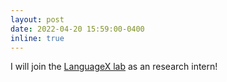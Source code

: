 ```yaml
---
layout: post
date: 2022-04-20 15:59:00-0400
inline: true
---
```


I will join the [LanguageX lab](https://www.wenpengyin.org/languagex-lab) as an research intern!
